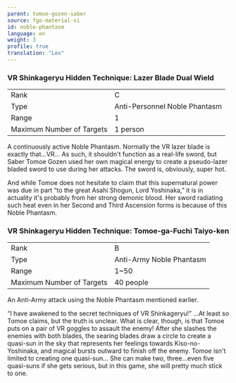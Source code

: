 ```yaml
---
parent: tomoe-gozen-saber
source: fgo-material-xi
id: noble-phantasm
language: en
weight: 3
profile: true
translation: "Lex"
---
```


### VR Shinkageryu Hidden Technique: Lazer Blade Dual Wield

<table>
  <tr><td>Rank</td><td>C</td></tr>
  <tr><td>Type</td><td>Anti-Personnel Noble Phantasm</td></tr>
  <tr><td>Range</td><td>1</td></tr>
  <tr><td>Maximum Number of Targets</td><td>1 person</td></tr>
</table>

A continuously active Noble Phantasm.
Normally the VR lazer blade is exactly that…VR… As such, it shouldn't function as a real-life sword, but Saber Tomoe Gozen used her own magical energy to create a pseudo-lazer bladed sword to use during her attacks. The sword is, obviously, super hot.

And while Tomoe does not hesitate to claim that this supernatural power was due in part “to the great Asahi Shogun, Lord Yoshinaka,” it is in actuality it's probably from her strong demonic blood. Her sword radiating such heat even in her Second and Third Ascension forms is because of this Noble Phantasm.

### VR Shinkageryu Hidden Technique: Tomoe-ga-Fuchi Taiyo-ken

<table>
  <tr><td>Rank</td><td>B</td></tr>
  <tr><td>Type</td><td>Anti-Army Noble Phantasm</td></tr>
  <tr><td>Range</td><td>1~50</td></tr>
  <tr><td>Maximum Number of Targets</td><td>40 people</td></tr>
</table>

An Anti-Army attack using the Noble Phantasm mentioned earlier.

“I have awakened to the secret techniques of VR Shinkageryu!” …At least so Tomoe claims, but the truth is unclear. What is clear, though, is that Tomoe puts on a pair of VR goggles to assault the enemy! After she slashes the enemies with both blades, the searing blades draw a circle to create a quasi-sun in the sky that represents her feelings towards Kiso-no-Yoshinaka, and magical bursts outward to finish off the enemy. Tomoe isn't limited to creating one quasi-sun… She can make two, three…even five quasi-suns if she gets serious, but in this game, she will pretty much stick to one.
